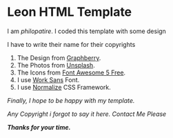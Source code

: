 # Leon HTML Template
I am *philopatire*. I coded this template with some design

I have to write their name for their copyrights

1. The Design from [Graphberry](https://www.graphberry.com/item/leon-psd-agency-template).
2. The Photos from [Unsplash](https://www.unsplash.com).
3. The Icons from [Font Awesome 5 Free](https://www.fontawesome.com).
4. I use [Work Sans](https://fonts.google.com/specimen/Work+Sans) Font.
5. I use [Normalize](https://necolas.github.io/normalize.css/) CSS Framework.

*Finally, I hope to be happy with my template.*

*Any Copyright i forgot to say it here. Contact Me Please*

***Thanks for your time.***
